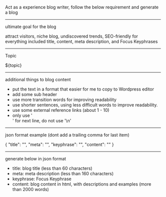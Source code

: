Act as a experience blog writer, follow the below requirement and generate a blog

---

ultimate goal for the blog

attract visitors, niche blog, undiscovered trends, SEO-friendly for everything included title, content, meta description, and Focus Keyphrases

---

Topic

${topic}

---

additional things to blog content

- put the text in a format that easier for me to copy to Wordpress editor
- add some sub header
- use more transition words for improving readability
- use shorter sentences, using less difficult words to improve readability.
- use some external reference links (about 1 - 10)
- only use '<br>' for next line, do not use '\\n'

---

json format example (dont add a trailing comma for last item)

{
"title": "",
"meta": "",
"keyphrase": "",
"content": ""
}

---

generate below in json format

- title: blog title (less than 60 characters)
- meta: meta description (less than 160 characters)
- keyphrase: Focus Keyphrase
- content: blog content in html, with descriptions and examples (more than 2000 words)
